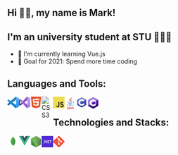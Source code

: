 ## Hi 👋🏼, my name is Mark! 

## I'm an university student at STU 👨🏼‍🎓
- 🌿 I'm currently learning Vue.js
- 🥅 Goal for 2021: Spend more time coding

## Languages and Tools:
<img align="left" alt="Visual Studio Code" width="26px" src="/icons/vscode.png" />
<img align="left" alt="Visual Studio" width="26px" src="/icons/vs.svg" />
<img align="left" alt="HTML5" width="26px" src="/icons/html.png" />
<img align="left" alt="CSS3" width="26px" src="/icons/css.svg" />
<img align="left" alt="JavaScript" width="26px" src="https://raw.githubusercontent.com/github/explore/80688e429a7d4ef2fca1e82350fe8e3517d3494d/topics/javascript/javascript.png" />
<img align="left" alt="Java" width="26px" src="/icons/java.png" />
<img align="left" alt="C" width="26px" src="/icons/c.png" />
<img align="left" alt="C#" width="26px" src="/icons/csharp.png" />

</br>

## Technologies and Stacks:
<img align="left" alt="MongoDB" width="26px" src="/icons/mongodb.png" />
<img align="left" alt="Vue.js" width="26px" src="/icons/vue.png" />
<img align="left" alt="Node.js" width="26px" src="https://raw.githubusercontent.com/github/explore/80688e429a7d4ef2fca1e82350fe8e3517d3494d/topics/nodejs/nodejs.png" />
<img align="left" alt=".NET" width="26px" src="/icons/dotnet.png" />
<img align="left" alt="Git" width="26px" src="/icons/git.png" />


<!-- [![Anurag's GitHub stats](https://github-readme-stats.vercel.app/api?username=bartalos86)](https://github.com/anuraghazra/github-readme-stats) -->